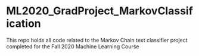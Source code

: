 # ML2020_GradProject_MarkovClassification
This repo holds all code related to the Markov Chain text classifier project completed for the Fall 2020 Machine Learning Course
